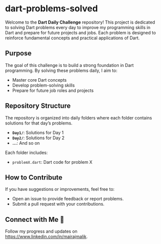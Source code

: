 # dart-problems-solved
Welcome to the **Dart Daily Challenge** repository! This project is dedicated to solving Dart problems every day to improve my programming skills in Dart and prepare for future projects and jobs. Each problem is designed to reinforce fundamental concepts and practical applications of Dart.

##  Purpose

The goal of this challenge is to build a strong foundation in Dart programming. By solving these problems daily, I aim to:
- Master core Dart concepts
- Develop problem-solving skills
- Prepare for future job roles and projects

##  Repository Structure

The repository is organized into daily folders where each folder contains solutions for that day’s problems.

- **`Day1/`**: Solutions for Day 1
- **`Day2/`**: Solutions for Day 2
- **...**: And so on

Each folder includes:
- `problemX.dart`: Dart code for problem X

##  How to Contribute

If you have suggestions or improvements, feel free to:
- Open an issue to provide feedback or report problems.
- Submit a pull request with your contributions.

##  Connect with Me 🤝

Follow my progress and updates on https://www.linkedin.com/in/mairajmalik.
